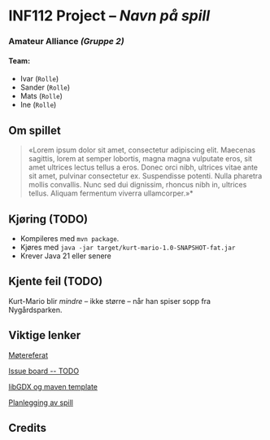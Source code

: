 # INF112 Project – *Navn på spill* 
### Amateur Alliance *(Gruppe 2)*
#### Team: 
* Ivar (`Rolle`)
* Sander (`Rolle`)
* Mats (`Rolle`)
* Ine (`Rolle`)

## Om spillet
>«Lorem ipsum dolor sit amet, consectetur adipiscing elit. Maecenas sagittis, lorem at semper lobortis, magna magna vulputate eros, sit amet ultrices lectus tellus a eros. Donec orci nibh, ultrices vitae ante sit amet, pulvinar consectetur ex. Suspendisse potenti. Nulla pharetra mollis convallis. Nunc sed dui dignissim, rhoncus nibh in, ultrices tellus. Aliquam fermentum viverra ullamcorper.»*

## Kjøring (TODO)
* Kompileres med `mvn package`.
* Kjøres med `java -jar target/kurt-mario-1.0-SNAPSHOT-fat.jar`
* Krever Java 21 eller senere

## Kjente feil (TODO)
Kurt-Mario blir *mindre* – ikke større – når han spiser sopp fra Nygårdsparken.

## Viktige lenker
[Møtereferat](https://docs.google.com/document/d/10a05Fu1_dx0Y_XaLF6ZEFuFKvsOZK4iNWEVNr36HerU/edit)

[Issue board -- TODO]()

[libGDX og maven template](doc/libGDX+Maven.md)

[Planlegging av spill](https://docs.google.com/document/d/1aa2oW-XstsS6mD0cP296_O31NZNTnafWvksUJrwbtmI/edit)

## Credits